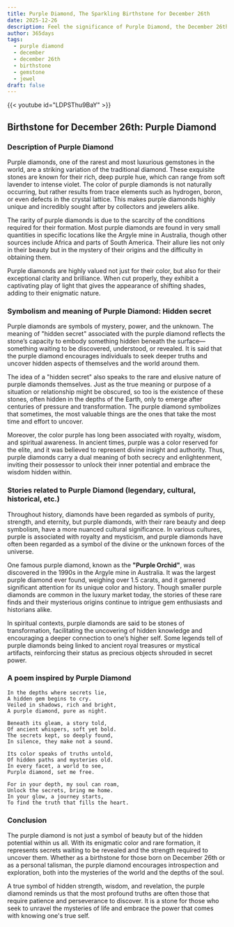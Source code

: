 ```yaml
---
title: Purple Diamond, The Sparkling Birthstone for December 26th
date: 2025-12-26
description: Feel the significance of Purple Diamond, the December 26th birthstone symbolizing Hidden secret. Let its beauty and meaning brighten your day.
author: 365days
tags:
  - purple diamond
  - december
  - december 26th
  - birthstone
  - gemstone
  - jewel
draft: false
---
```


{{< youtube id="LDPSThu9BaY" >}}

## Birthstone for December 26th: Purple Diamond

### Description of Purple Diamond

Purple diamonds, one of the rarest and most luxurious gemstones in the world, are a striking variation of the traditional diamond. These exquisite stones are known for their rich, deep purple hue, which can range from soft lavender to intense violet. The color of purple diamonds is not naturally occurring, but rather results from trace elements such as hydrogen, boron, or even defects in the crystal lattice. This makes purple diamonds highly unique and incredibly sought after by collectors and jewelers alike.

The rarity of purple diamonds is due to the scarcity of the conditions required for their formation. Most purple diamonds are found in very small quantities in specific locations like the Argyle mine in Australia, though other sources include Africa and parts of South America. Their allure lies not only in their beauty but in the mystery of their origins and the difficulty in obtaining them.

Purple diamonds are highly valued not just for their color, but also for their exceptional clarity and brilliance. When cut properly, they exhibit a captivating play of light that gives the appearance of shifting shades, adding to their enigmatic nature.

### Symbolism and meaning of Purple Diamond: Hidden secret

Purple diamonds are symbols of mystery, power, and the unknown. The meaning of "hidden secret" associated with the purple diamond reflects the stone’s capacity to embody something hidden beneath the surface—something waiting to be discovered, understood, or revealed. It is said that the purple diamond encourages individuals to seek deeper truths and uncover hidden aspects of themselves and the world around them.

The idea of a "hidden secret" also speaks to the rare and elusive nature of purple diamonds themselves. Just as the true meaning or purpose of a situation or relationship might be obscured, so too is the existence of these stones, often hidden in the depths of the Earth, only to emerge after centuries of pressure and transformation. The purple diamond symbolizes that sometimes, the most valuable things are the ones that take the most time and effort to uncover.

Moreover, the color purple has long been associated with royalty, wisdom, and spiritual awareness. In ancient times, purple was a color reserved for the elite, and it was believed to represent divine insight and authority. Thus, purple diamonds carry a dual meaning of both secrecy and enlightenment, inviting their possessor to unlock their inner potential and embrace the wisdom hidden within.

### Stories related to Purple Diamond (legendary, cultural, historical, etc.)

Throughout history, diamonds have been regarded as symbols of purity, strength, and eternity, but purple diamonds, with their rare beauty and deep symbolism, have a more nuanced cultural significance. In various cultures, purple is associated with royalty and mysticism, and purple diamonds have often been regarded as a symbol of the divine or the unknown forces of the universe.

One famous purple diamond, known as the **"Purple Orchid"**, was discovered in the 1990s in the Argyle mine in Australia. It was the largest purple diamond ever found, weighing over 1.5 carats, and it garnered significant attention for its unique color and history. Though smaller purple diamonds are common in the luxury market today, the stories of these rare finds and their mysterious origins continue to intrigue gem enthusiasts and historians alike.

In spiritual contexts, purple diamonds are said to be stones of transformation, facilitating the uncovering of hidden knowledge and encouraging a deeper connection to one’s higher self. Some legends tell of purple diamonds being linked to ancient royal treasures or mystical artifacts, reinforcing their status as precious objects shrouded in secret power.

### A poem inspired by Purple Diamond

```
In the depths where secrets lie,  
A hidden gem begins to cry.  
Veiled in shadows, rich and bright,  
A purple diamond, pure as night.

Beneath its gleam, a story told,  
Of ancient whispers, soft yet bold.  
The secrets kept, so deeply found,  
In silence, they make not a sound.

Its color speaks of truths untold,  
Of hidden paths and mysteries old.  
In every facet, a world to see,  
Purple diamond, set me free.

For in your depth, my soul can roam,  
Unlock the secrets, bring me home.  
In your glow, a journey starts,  
To find the truth that fills the heart.
```

### Conclusion

The purple diamond is not just a symbol of beauty but of the hidden potential within us all. With its enigmatic color and rare formation, it represents secrets waiting to be revealed and the strength required to uncover them. Whether as a birthstone for those born on December 26th or as a personal talisman, the purple diamond encourages introspection and exploration, both into the mysteries of the world and the depths of the soul.

A true symbol of hidden strength, wisdom, and revelation, the purple diamond reminds us that the most profound truths are often those that require patience and perseverance to discover. It is a stone for those who seek to unravel the mysteries of life and embrace the power that comes with knowing one's true self.
